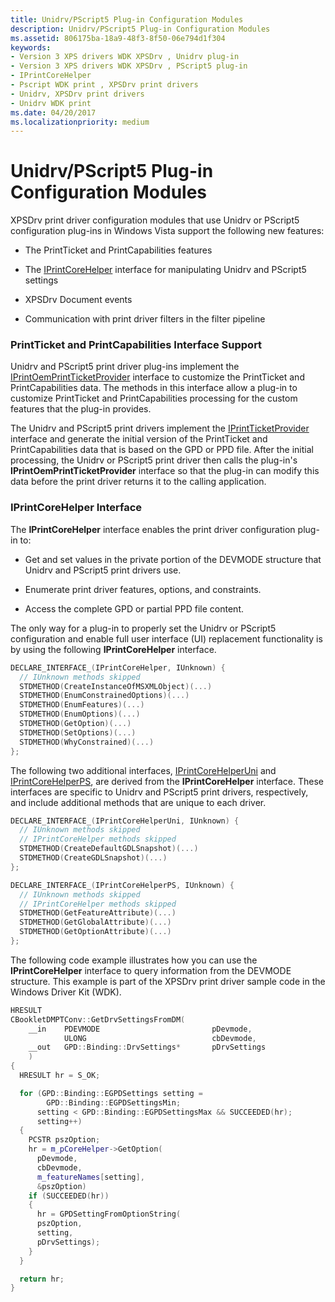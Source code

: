 ```yaml
---
title: Unidrv/PScript5 Plug-in Configuration Modules
description: Unidrv/PScript5 Plug-in Configuration Modules
ms.assetid: 806175ba-18a9-48f3-8f50-06e794d1f304
keywords:
- Version 3 XPS drivers WDK XPSDrv , Unidrv plug-in
- Version 3 XPS drivers WDK XPSDrv , PScript5 plug-in
- IPrintCoreHelper
- Pscript WDK print , XPSDrv print drivers
- Unidrv, XPSDrv print drivers
- Unidrv WDK print
ms.date: 04/20/2017
ms.localizationpriority: medium
---
```


# Unidrv/PScript5 Plug-in Configuration Modules


XPSDrv print driver configuration modules that use Unidrv or PScript5 configuration plug-ins in Windows Vista support the following new features:

-   The PrintTicket and PrintCapabilities features

-   The [IPrintCoreHelper](https://docs.microsoft.com/windows-hardware/drivers/ddi/prcomoem/nn-prcomoem-iprintcorehelper) interface for manipulating Unidrv and PScript5 settings

-   XPSDrv Document events

-   Communication with print driver filters in the filter pipeline

### PrintTicket and PrintCapabilities Interface Support

Unidrv and PScript5 print driver plug-ins implement the [IPrintOemPrintTicketProvider](https://docs.microsoft.com/windows-hardware/drivers/ddi/prcomoem/nn-prcomoem-iprintoemprintticketprovider) interface to customize the PrintTicket and PrintCapabilities data. The methods in this interface allow a plug-in to customize PrintTicket and PrintCapabilities processing for the custom features that the plug-in provides.

The Unidrv and PScript5 print drivers implement the [IPrintTicketProvider](https://docs.microsoft.com/previous-versions/windows/hardware/drivers/ff554375(v=vs.85)) interface and generate the initial version of the PrintTicket and PrintCapabilities data that is based on the GPD or PPD file. After the initial processing, the Unidrv or PScript5 print driver then calls the plug-in's **IPrintOemPrintTicketProvider** interface so that the plug-in can modify this data before the print driver returns it to the calling application.

### IPrintCoreHelper Interface

The **IPrintCoreHelper** interface enables the print driver configuration plug-in to:

-   Get and set values in the private portion of the DEVMODE structure that Unidrv and PScript5 print drivers use.

-   Enumerate print driver features, options, and constraints.

-   Access the complete GPD or partial PPD file content.

The only way for a plug-in to properly set the Unidrv or PScript5 configuration and enable full user interface (UI) replacement functionality is by using the following **IPrintCoreHelper** interface.

```cpp
DECLARE_INTERFACE_(IPrintCoreHelper, IUnknown) {
  // IUnknown methods skipped
  STDMETHOD(CreateInstanceOfMSXMLObject)(...)
  STDMETHOD(EnumConstrainedOptions)(...)
  STDMETHOD(EnumFeatures)(...)
  STDMETHOD(EnumOptions)(...)
  STDMETHOD(GetOption)(...)
  STDMETHOD(SetOptions)(...)
  STDMETHOD(WhyConstrained)(...)
};
```

The following two additional interfaces, [IPrintCoreHelperUni](https://docs.microsoft.com/windows-hardware/drivers/ddi/prcomoem/nn-prcomoem-iprintcorehelperuni) and [IPrintCoreHelperPS](https://docs.microsoft.com/windows-hardware/drivers/ddi/prcomoem/nn-prcomoem-iprintcorehelperps), are derived from the **IPrintCoreHelper** interface. These interfaces are specific to Unidrv and PScript5 print drivers, respectively, and include additional methods that are unique to each driver.

```cpp
DECLARE_INTERFACE_(IPrintCoreHelperUni, IUnknown) {
  // IUnknown methods skipped
  // IPrintCoreHelper methods skipped
  STDMETHOD(CreateDefaultGDLSnapshot)(...)
  STDMETHOD(CreateGDLSnapshot)(...)
};

DECLARE_INTERFACE_(IPrintCoreHelperPS, IUnknown) {
  // IUnknown methods skipped
  // IPrintCoreHelper methods skipped
  STDMETHOD(GetFeatureAttribute)(...)
  STDMETHOD(GetGlobalAttribute)(...)
  STDMETHOD(GetOptionAttribute)(...)
};
```

The following code example illustrates how you can use the **IPrintCoreHelper** interface to query information from the DEVMODE structure. This example is part of the XPSDrv print driver sample code in the Windows Driver Kit (WDK).

```cpp
HRESULT
CBookletDMPTConv::GetDrvSettingsFromDM(
    __in    PDEVMODE                         pDevmode,
            ULONG                            cbDevmode,
    __out   GPD::Binding::DrvSettings*       pDrvSettings
    )
{
  HRESULT hr = S_OK;

  for (GPD::Binding::EGPDSettings setting = 
        GPD::Binding::EGPDSettingsMin;
      setting < GPD::Binding::EGPDSettingsMax && SUCCEEDED(hr);
      setting++)
  {
    PCSTR pszOption;
    hr = m_pCoreHelper->GetOption(
      pDevmode,
      cbDevmode, 
      m_featureNames[setting], 
      &pszOption)
    if (SUCCEEDED(hr))
    {
      hr = GPDSettingFromOptionString(
      pszOption, 
      setting, 
      pDrvSettings);
    }
  }

  return hr;
}
```

 

 




